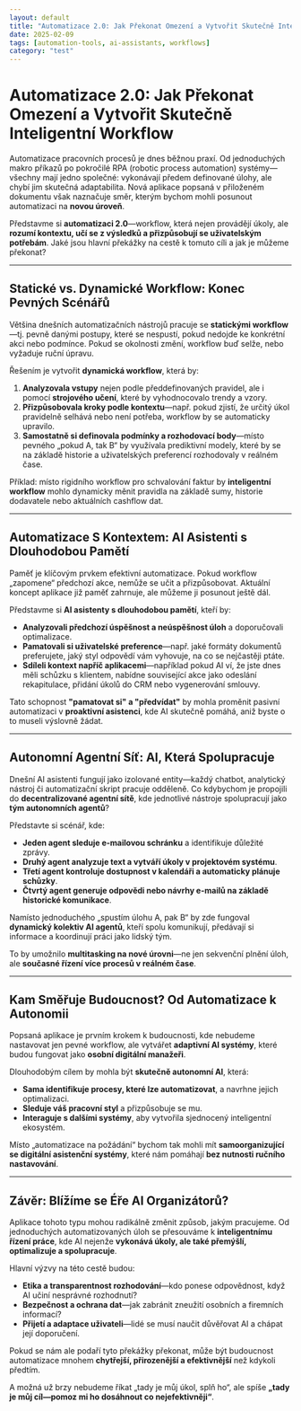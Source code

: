 ```yaml
---
layout: default
title: "Automatizace 2.0: Jak Překonat Omezení a Vytvořit Skutečně Inteligentní Workflow"
date: 2025-02-09
tags: [automation-tools, ai-assistants, workflows]
category: "test"
---
```


# **Automatizace 2.0: Jak Překonat Omezení a Vytvořit Skutečně Inteligentní Workflow**

Automatizace pracovních procesů je dnes běžnou praxí. Od jednoduchých makro příkazů po pokročilé RPA (robotic process automation) systémy—všechny mají jedno společné: vykonávají předem definované úlohy, ale chybí jim skutečná adaptabilita. Nová aplikace popsaná v přiloženém dokumentu však naznačuje směr, kterým bychom mohli posunout automatizaci na **novou úroveň**. 

Představme si **automatizaci 2.0**—workflow, která nejen provádějí úkoly, ale **rozumí kontextu, učí se z výsledků a přizpůsobují se uživatelským potřebám**. Jaké jsou hlavní překážky na cestě k tomuto cíli a jak je můžeme překonat?

---

## **Statické vs. Dynamické Workflow: Konec Pevných Scénářů**

Většina dnešních automatizačních nástrojů pracuje se **statickými workflow**—tj. pevně danými postupy, které se nespustí, pokud nedojde ke konkrétní akci nebo podmínce. Pokud se okolnosti změní, workflow buď selže, nebo vyžaduje ruční úpravu. 

Řešením je vytvořit **dynamická workflow**, která by:

1. **Analyzovala vstupy** nejen podle předdefinovaných pravidel, ale i pomocí **strojového učení**, které by vyhodnocovalo trendy a vzory.
2. **Přizpůsobovala kroky podle kontextu**—např. pokud zjistí, že určitý úkol pravidelně selhává nebo není potřeba, workflow by se automaticky upravilo.
3. **Samostatně si definovala podmínky a rozhodovací body**—místo pevného „pokud A, tak B“ by využívala prediktivní modely, které by se na základě historie a uživatelských preferencí rozhodovaly v reálném čase.

Příklad: místo rigidního workflow pro schvalování faktur by **inteligentní workflow** mohlo dynamicky měnit pravidla na základě sumy, historie dodavatele nebo aktuálních cashflow dat.

---

## **Automatizace S Kontextem: AI Asistenti s Dlouhodobou Pamětí**

Paměť je klíčovým prvkem efektivní automatizace. Pokud workflow „zapomene“ předchozí akce, nemůže se učit a přizpůsobovat. Aktuální koncept aplikace již paměť zahrnuje, ale můžeme ji posunout ještě dál.

Představme si **AI asistenty s dlouhodobou pamětí**, kteří by:

- **Analyzovali předchozí úspěšnost a neúspěšnost úloh** a doporučovali optimalizace.
- **Pamatovali si uživatelské preference**—např. jaké formáty dokumentů preferujete, jaký styl odpovědí vám vyhovuje, na co se nejčastěji ptáte.
- **Sdíleli kontext napříč aplikacemi**—například pokud AI ví, že jste dnes měli schůzku s klientem, nabídne související akce jako odeslání rekapitulace, přidání úkolů do CRM nebo vygenerování smlouvy.

Tato schopnost **"pamatovat si" a "předvídat"** by mohla proměnit pasivní automatizaci v **proaktivní asistenci**, kde AI skutečně pomáhá, aniž byste o to museli výslovně žádat.

---

## **Autonomní Agentní Síť: AI, Která Spolupracuje**

Dnešní AI asistenti fungují jako izolované entity—každý chatbot, analytický nástroj či automatizační skript pracuje odděleně. Co kdybychom je propojili do **decentralizované agentní sítě**, kde jednotlivé nástroje spolupracují jako **tým autonomních agentů**?

Představte si scénář, kde:

- **Jeden agent sleduje e-mailovou schránku** a identifikuje důležité zprávy.
- **Druhý agent analyzuje text a vytváří úkoly v projektovém systému**.
- **Třetí agent kontroluje dostupnost v kalendáři a automaticky plánuje schůzky**.
- **Čtvrtý agent generuje odpovědi nebo návrhy e-mailů na základě historické komunikace**.

Namísto jednoduchého „spustím úlohu A, pak B“ by zde fungoval **dynamický kolektiv AI agentů**, kteří spolu komunikují, předávají si informace a koordinují práci jako lidský tým.

To by umožnilo **multitasking na nové úrovni**—ne jen sekvenční plnění úloh, ale **současné řízení více procesů v reálném čase**.

---

## **Kam Směřuje Budoucnost? Od Automatizace k Autonomii**

Popsaná aplikace je prvním krokem k budoucnosti, kde nebudeme nastavovat jen pevné workflow, ale vytvářet **adaptivní AI systémy**, které budou fungovat jako **osobní digitální manažeři**. 

Dlouhodobým cílem by mohla být **skutečně autonomní AI**, která:

- **Sama identifikuje procesy, které lze automatizovat**, a navrhne jejich optimalizaci.
- **Sleduje váš pracovní styl** a přizpůsobuje se mu.
- **Interaguje s dalšími systémy**, aby vytvořila sjednocený inteligentní ekosystém.

Místo „automatizace na požádání“ bychom tak mohli mít **samoorganizující se digitální asistenční systémy**, které nám pomáhají **bez nutnosti ručního nastavování**.

---

## **Závěr: Blížíme se Éře AI Organizátorů?**

Aplikace tohoto typu mohou radikálně změnit způsob, jakým pracujeme. Od jednoduchých automatizovaných úloh se přesouváme k **inteligentnímu řízení práce**, kde AI nejenže **vykonává úkoly, ale také přemýšlí, optimalizuje a spolupracuje**.

Hlavní výzvy na této cestě budou:

- **Etika a transparentnost rozhodování**—kdo ponese odpovědnost, když AI učiní nesprávné rozhodnutí?
- **Bezpečnost a ochrana dat**—jak zabránit zneužití osobních a firemních informací?
- **Přijetí a adaptace uživateli**—lidé se musí naučit důvěřovat AI a chápat její doporučení.

Pokud se nám ale podaří tyto překážky překonat, může být budoucnost automatizace mnohem **chytřejší, přirozenější a efektivnější** než kdykoli předtím. 

A možná už brzy nebudeme říkat „tady je můj úkol, splň ho“, ale spíše **„tady je můj cíl—pomoz mi ho dosáhnout co nejefektivněji“**.
